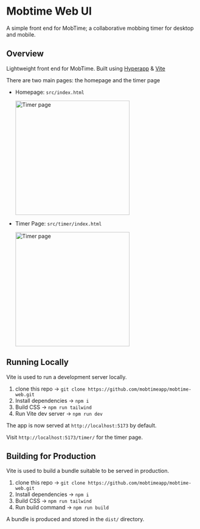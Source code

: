 # Mobtime Web UI
A simple front end for MobTime; a collaborative mobbing timer for desktop and mobile.

## Overview

Lightweight front end for MobTime. Built using [Hyperapp](https://github.com/jorgebucaran/hyperapp) & [Vite](https://vitejs.dev)

There are two main pages: the homepage and the timer page

- Homepage: `src/index.html`

  <img width="300" alt="Timer page" src="https://imgur.com/L2LGR7G.jpg" />

- Timer Page: `src/timer/index.html`

  <img width="300" alt="Timer page" src="https://imgur.com/FVweaWL.jpg" />

## Running Locally
Vite is used to run a development server locally. 

1. clone this repo &rarr; `git clone https://github.com/mobtimeapp/mobtime-web.git`
2. Install dependencies &rarr; `npm i`
3. Build CSS &rarr; `npm run tailwind`
4. Run Vite dev server &rarr; `npm run dev`

The app is now served at `http://localhost:5173` by default.

Visit `http://localhost:5173/timer/` for the timer page.

## Building for Production
Vite is used to build a bundle suitable to be served in production. 

1. clone this repo &rarr; `git clone https://github.com/mobtimeapp/mobtime-web.git`
2. Install dependencies &rarr; `npm i`
3. Build CSS &rarr; `npm run tailwind`
4. Run build command &rarr; `npm run build`

A bundle is produced and stored in the `dist/` directory.
